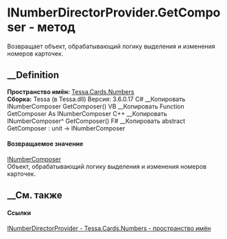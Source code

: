 # INumberDirectorProvider.GetComposer - метод
Возвращает объект, обрабатывающий логику выделения и изменения номеров
карточек.
##  __Definition
 **Пространство имён:** [Tessa.Cards.Numbers](N_Tessa_Cards_Numbers.htm)  
 **Сборка:** Tessa (в Tessa.dll) Версия: 3.6.0.17
C# __Копировать
     INumberComposer GetComposer()
VB __Копировать
     Function GetComposer As INumberComposer
C++ __Копировать
    INumberComposer^ GetComposer()
F# __Копировать
     abstract GetComposer : unit -> INumberComposer 
#### Возвращаемое значение
[INumberComposer](T_Tessa_Cards_Numbers_INumberComposer.htm)  
Объект, обрабатывающий логику выделения и изменения номеров карточек.
##  __См. также
#### Ссылки
[INumberDirectorProvider -
](T_Tessa_Cards_Numbers_INumberDirectorProvider.htm)
[Tessa.Cards.Numbers - пространство имён](N_Tessa_Cards_Numbers.htm)
